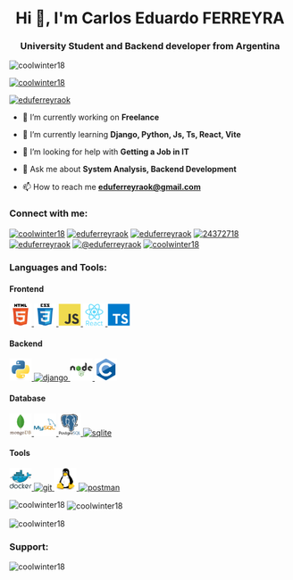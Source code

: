 <h1 align="center">Hi 👋, I'm Carlos Eduardo FERREYRA</h1>
<h3 align="center">University Student and Backend developer from Argentina</h3>

<p align="left"> <img src="https://komarev.com/ghpvc/?username=coolwinter18&label=Profile%20views&color=0e75b6&style=flat" alt="coolwinter18" /> </p>

<p align="left"> <a href="https://github.com/ryo-ma/github-profile-trophy"><img src="https://github-profile-trophy.vercel.app/?username=coolwinter18" alt="coolwinter18" width="200" height="200" /></a> </p>

<p align="left"> <a href="https://twitter.com/eduferreyraok" target="blank"><img src="https://img.shields.io/twitter/follow/eduferreyraok?logo=twitter&style=for-the-badge" alt="eduferreyraok" /></a> </p>

- 🔭 I’m currently working on **Freelance**

- 🌱 I’m currently learning **Django, Python, Js, Ts, React, Vite**

- 🤝 I’m looking for help with **Getting a Job in IT**

- 💬 Ask me about **System Analysis, Backend Development**

- 📫 How to reach me **eduferreyraok@gmail.com**

<h3 align="left">Connect with me:</h3>
<p align="left">
<a href="https://codepen.io/coolwinter18" target="blank"><img align="center" src="https://raw.githubusercontent.com/rahuldkjain/github-profile-readme-generator/master/src/images/icons/Social/codepen.svg" alt="coolwinter18" height="30" width="40" /></a>
<a href="https://twitter.com/eduferreyraok" target="blank"><img align="center" src="https://raw.githubusercontent.com/rahuldkjain/github-profile-readme-generator/master/src/images/icons/Social/twitter.svg" alt="eduferreyraok" height="30" width="40" /></a>
<a href="https://linkedin.com/in/eduferreyraok" target="blank"><img align="center" src="https://raw.githubusercontent.com/rahuldkjain/github-profile-readme-generator/master/src/images/icons/Social/linked-in-alt.svg" alt="eduferreyraok" height="30" width="40" /></a>
<a href="https://stackoverflow.com/users/24372718" target="blank"><img align="center" src="https://raw.githubusercontent.com/rahuldkjain/github-profile-readme-generator/master/src/images/icons/Social/stack-overflow.svg" alt="24372718" height="30" width="40" /></a>
<a href="https://instagram.com/eduferreyraok" target="blank"><img align="center" src="https://raw.githubusercontent.com/rahuldkjain/github-profile-readme-generator/master/src/images/icons/Social/instagram.svg" alt="eduferreyraok" height="30" width="40" /></a>
<a href="https://www.youtube.com/@eduferreyraok" target="blank"><img align="center" src="https://raw.githubusercontent.com/rahuldkjain/github-profile-readme-generator/master/src/images/icons/Social/youtube.svg" alt="@eduferreyraok" height="30" width="40" /></a>
<a href="https://www.leetcode.com/coolwinter18" target="blank"><img align="center" src="https://raw.githubusercontent.com/rahuldkjain/github-profile-readme-generator/master/src/images/icons/Social/leet-code.svg" alt="coolwinter18" height="30" width="40" /></a>
</p>

<h3 align="left">Languages and Tools:</h3>
<h4 align="left">Frontend</h4>
<p align="left">
<a href="https://www.w3.org/html/" target="_blank" rel="noreferrer"> <img src="https://raw.githubusercontent.com/devicons/devicon/master/icons/html5/html5-original-wordmark.svg" alt="html5" width="40" height="40"/> </a>
<a href="https://www.w3schools.com/css/" target="_blank" rel="noreferrer"> <img src="https://raw.githubusercontent.com/devicons/devicon/master/icons/css3/css3-original-wordmark.svg" alt="css3" width="40" height="40"/> </a>
<a href="https://developer.mozilla.org/en-US/docs/Web/JavaScript" target="_blank" rel="noreferrer"> <img src="https://raw.githubusercontent.com/devicons/devicon/master/icons/javascript/javascript-original.svg" alt="javascript" width="40" height="40"/> </a>
<a href="https://reactjs.org/" target="_blank" rel="noreferrer"> <img src="https://raw.githubusercontent.com/devicons/devicon/master/icons/react/react-original-wordmark.svg" alt="react" width="40" height="40"/> </a> 
<a href="https://www.typescriptlang.org/" target="_blank" rel="noreferrer"> <img src="https://raw.githubusercontent.com/devicons/devicon/master/icons/typescript/typescript-original.svg" alt="typescript" width="40" height="40"/> </a>
</p>
<h4 align="left">Backend</h4>
<p align="left">
<a href="https://www.python.org" target="_blank" rel="noreferrer"> <img src="https://raw.githubusercontent.com/devicons/devicon/master/icons/python/python-original.svg" alt="python" width="40" height="40"/> </a> 
<a href="https://www.djangoproject.com/" target="_blank" rel="noreferrer"> <img src="https://cdn.worldvectorlogo.com/logos/django.svg" alt="django" width="40" height="40"/> </a>
<a href="https://nodejs.org" target="_blank" rel="noreferrer"> <img src="https://raw.githubusercontent.com/devicons/devicon/master/icons/nodejs/nodejs-original-wordmark.svg" alt="nodejs" width="40" height="40"/> </a> 
<a href="https://www.cprogramming.com/" target="_blank" rel="noreferrer"> <img src="https://raw.githubusercontent.com/devicons/devicon/master/icons/c/c-original.svg" alt="c" width="40" height="40"/> </a>
</p>
<h4 align="left">Database</h4>
<p align="left">
<a href="https://www.mongodb.com/" target="_blank" rel="noreferrer"> <img src="https://raw.githubusercontent.com/devicons/devicon/master/icons/mongodb/mongodb-original-wordmark.svg" alt="mongodb" width="40" height="40"/> </a>
<a href="https://www.mysql.com/" target="_blank" rel="noreferrer"> <img src="https://raw.githubusercontent.com/devicons/devicon/master/icons/mysql/mysql-original-wordmark.svg" alt="mysql" width="40" height="40"/> </a> 
<a href="https://www.postgresql.org" target="_blank" rel="noreferrer"> <img src="https://raw.githubusercontent.com/devicons/devicon/master/icons/postgresql/postgresql-original-wordmark.svg" alt="postgresql" width="40" height="40"/> </a> 
<a href="https://www.sqlite.org/" target="_blank" rel="noreferrer"> <img src="https://www.vectorlogo.zone/logos/sqlite/sqlite-icon.svg" alt="sqlite" width="40" height="40"/> </a> 
</p>
<h4 align="left">Tools</h4>
<p align="left">
<a href="https://www.docker.com/" target="_blank" rel="noreferrer"> <img src="https://raw.githubusercontent.com/devicons/devicon/master/icons/docker/docker-original-wordmark.svg" alt="docker" width="40" height="40"/> </a> 
<a href="https://git-scm.com/" target="_blank" rel="noreferrer"> <img src="https://www.vectorlogo.zone/logos/git-scm/git-scm-icon.svg" alt="git" width="40" height="40"/> </a> 
<a href="https://www.linux.org/" target="_blank" rel="noreferrer"> <img src="https://raw.githubusercontent.com/devicons/devicon/master/icons/linux/linux-original.svg" alt="linux" width="40" height="40"/> </a> 
<a href="https://postman.com" target="_blank" rel="noreferrer"> <img src="https://www.vectorlogo.zone/logos/getpostman/getpostman-icon.svg" alt="postman" width="40" height="40"/></a>
</p>


<p><img align="left" src="https://github-readme-stats.vercel.app/api/top-langs?username=coolwinter18&show_icons=true&locale=en&layout=compact" alt="coolwinter18" /></p>

<p>&nbsp;<img align="center" src="https://github-readme-stats.vercel.app/api?username=coolwinter18&show_icons=true&locale=en" alt="coolwinter18" /></p>

<p><img align="center" src="https://github-readme-streak-stats.herokuapp.com/?user=coolwinter18&" alt="coolwinter18" /></p>

<h3 align="left">Support:</h3>
<p><a href="https://www.buymeacoffee.com/coolwinter18"> <img align="left" src="https://cdn.buymeacoffee.com/buttons/v2/default-yellow.png" height="50" width="210" alt="coolwinter18" /></a></p><br><br>
<!--
**Coolwinter18/Coolwinter18** is a ✨ _special_ ✨ repository because its `README.md` (this file) appears on your GitHub profile.

Here are some ideas to get you started:

- 🔭 I’m currently working on ...
- 🌱 I’m currently learning ...
- 👯 I’m looking to collaborate on ...
- 🤔 I’m looking for help with ...
- 💬 Ask me about ...
- 📫 How to reach me: ...
- 😄 Pronouns: ...
- ⚡ Fun fact: ...
-->
